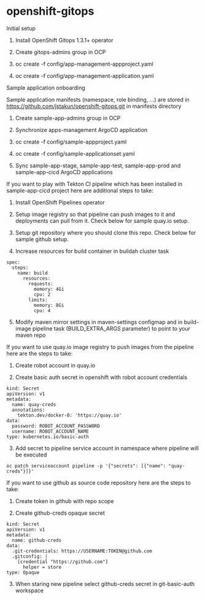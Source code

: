 # openshift-gitops
Initial setup

1. Install OpenShift Gitops 1.3.1+ operator

2. Create gitops-admins group in OCP

3. oc create -f config/app-management-appproject.yaml

4. oc create -f config/app-management-application.yaml

Sample application onboarding

Sample application manifests (namespace, role binding, ...) are stored in https://github.com/jstakun/openshift-gitops.git in manifests directory

1. Create sample-app-admins group in OCP

2. Synchronize apps-management ArgoCD application

3. oc create -f config/sample-appproject.yaml

4. oc create -f config/sample-applicationset.yaml

5. Sync sample-app-stage, sample-app-test, sample-app-prod and sample-app-cicd ArgoCD applications

If you want to play with Tekton CI pipeline which has been installed in sample-app-cicd project here are additional steps to take:

1. Install OpenShift Pipelines operator

2. Setup image registry so that pipeline can push images to it and deployments can pull from it. Check below for sample quay.io setup.

3. Setup git repository where you should clone this repo. Check below for sample github setup.

4. Increase resources for build container in buildah cluster task
```
spec:
  steps:
    name: build
      resources: 
        requests:
          memory: 4Gi
          cpu: 2
        limits:
          memory: 8Gi
          cpu: 4 
```
5. Modify maven mirror settings in maven-settings configmap and in build-image pipeline task (BUILD_EXTRA_ARGS parameter) to point to your maven repo

If you want to use quay.io image registry to push images from the pipeline here are the steps to take:

1. Create robot account in quay.io

2. Create basic auth secret in openshift with robot account credentials

```
kind: Secret
apiVersion: v1
metadata:
  name: quay-creds
  annotations:
    tekton.dev/docker-0: 'https://quay.io'
data:
  password: ROBOT_ACCOUNT_PASSWORD
  username: ROBOT_ACCOUNT_NAME
type: kubernetes.io/basic-auth
```

3. Add secret to pipeline service account in namespace where pipeline will be executed

```
oc patch serviceaccount pipeline -p '{"secrets": [{"name": "quay-creds"}]}'
```

If you want to use github as source code repository here are the steps to take:

1. Create token in github with repo scope

2. Create github-creds opaque secret

```
kind: Secret
apiVersion: v1
metadata:
  name: github-creds
data:
  .git-credentials: https://USERNAME:TOKEN@github.com
  .gitconfig: |
    [credential "https://github.com"]
      helper = store
type: Opaque
```

3. When staring new pipeline select github-creds secret in git-basic-auth workspace 

